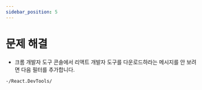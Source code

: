 ```yaml
---
sidebar_position: 5
---
```


# 문제 해결

- 크롬 개발자 도구 콘솔에서 리액트 개발자 도구를 다운로드하라는 메시지를 안 보려면 다음 필터를 추가합니다.

```
-/React.DevTools/
```
